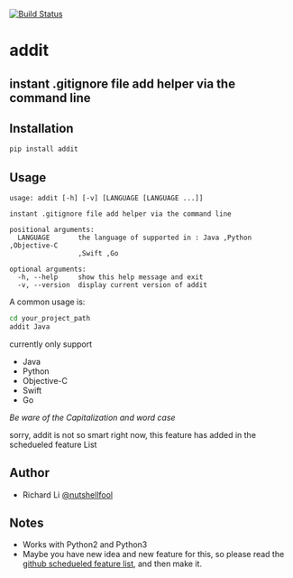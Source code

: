[![Build Status](https://travis-ci.org/nutshellfool/addit.svg?branch=master)](https://travis-ci.org/nutshellfool/addit)
# addit
## instant .gitignore file add helper via the command line

## Installation
```Bash
pip install addit
```

## Usage
```
usage: addit [-h] [-v] [LANGUAGE [LANGUAGE ...]]

instant .gitignore file add helper via the command line

positional arguments:
  LANGUAGE       the language of supported in : Java ,Python ,Objective-C
                 ,Swift ,Go

optional arguments:
  -h, --help     show this help message and exit
  -v, --version  display current version of addit
```
A common usage is:  
```Bash
cd your_project_path
addit Java
```

currently only support
* Java
* Python
* Objective-C
* Swift
* Go

*Be ware of the Capitalization and word case*  

sorry, addit is not so smart right now, this feature has added in the schedueled feature List

## Author
* Richard Li [@nutshellfool](https://twitter.com/nutshellfool)

## Notes
* Works with Python2 and Python3
* Maybe you have new idea and new feature for this, so please read the [github schedueled feature list](https://github.com/nutshellfool/addit/issues/1), and then make it.
